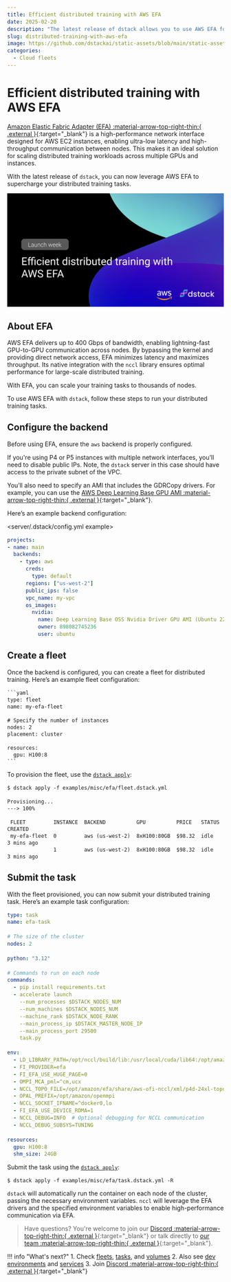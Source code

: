 ```yaml
---
title: Efficient distributed training with AWS EFA
date: 2025-02-20
description: "The latest release of dstack allows you to use AWS EFA for your distributed training tasks."  
slug: distributed-training-with-aws-efa
image: https://github.com/dstackai/static-assets/blob/main/static-assets/images/distributed-training-with-aws-efa-v2.png?raw=true
categories:
  - Cloud fleets
---
```


# Efficient distributed training with AWS EFA

[Amazon Elastic Fabric Adapter (EFA) :material-arrow-top-right-thin:{ .external }](https://aws.amazon.com/hpc/efa/){:target="_blank"} is a high-performance network interface designed for AWS EC2 instances, enabling
ultra-low latency and high-throughput communication between nodes. This makes it an ideal solution for scaling
distributed training workloads across multiple GPUs and instances.

With the latest release of `dstack`, you can now leverage AWS EFA to supercharge your distributed training tasks.

<img src="https://github.com/dstackai/static-assets/blob/main/static-assets/images/distributed-training-with-aws-efa-v2.png?raw=true" width="630"/>

<!-- more -->

## About EFA

AWS EFA delivers up to 400 Gbps of bandwidth, enabling lightning-fast GPU-to-GPU communication across nodes. By
bypassing the kernel and providing direct network access, EFA minimizes latency and maximizes throughput. Its native
integration with the `nccl` library ensures optimal performance for large-scale distributed training.

With EFA, you can scale your training tasks to thousands of nodes.

To use AWS EFA with `dstack`, follow these steps to run your distributed training tasks.

## Configure the backend

Before using EFA, ensure the `aws` backend is properly configured.

If you're using P4 or P5 instances with multiple
network interfaces, you’ll need to disable public IPs. Note, the `dstack`
server in this case should have access to the private subnet of the VPC.

You’ll also need to specify an AMI that includes the GDRCopy drivers. For example, you can use the 
[AWS Deep Learning Base GPU AMI :material-arrow-top-right-thin:{ .external }](https://aws.amazon.com/releasenotes/aws-deep-learning-base-gpu-ami-ubuntu-22-04/){:target="_blank"}.

Here’s an example backend configuration:

<server/.dstack/config.yml example>

<div editor-title="~/.dstack/server/config.yml">

```yaml
projects:
- name: main
  backends:
    - type: aws
      creds:
        type: default
      regions: ["us-west-2"]
      public_ips: false
      vpc_name: my-vpc
      os_images:
        nvidia:
          name: Deep Learning Base OSS Nvidia Driver GPU AMI (Ubuntu 22.04) 20241115
          owner: 898082745236
          user: ubuntu
```

</div>

## Create a fleet

Once the backend is configured, you can create a fleet for distributed training. Here’s an example fleet
configuration:

<div editor-title="examples/misc/fleets/efa.dstack.yml">
    
    ```yaml
    type: fleet
    name: my-efa-fleet
    
    # Specify the number of instances
    nodes: 2
    placement: cluster
    
    resources:
      gpu: H100:8
    ```
    
</div>

To provision the fleet, use the [`dstack apply`](../../docs/reference/cli/dstack/apply.md):

<div class="termy">

```shell
$ dstack apply -f examples/misc/efa/fleet.dstack.yml

Provisioning...
---> 100%

 FLEET         INSTANCE  BACKEND          GPU          PRICE   STATUS  CREATED 
 my-efa-fleet  0         aws (us-west-2)  8xH100:80GB  $98.32  idle    3 mins ago      
               1         aws (us-west-2)  8xH100:80GB  $98.32  idle    3 mins ago    
```

</div>

## Submit the task

With the fleet provisioned, you can now submit your distributed training task. Here’s an example task configuration:

<div editor-title="examples/misc/efa/task.dstack.yml">

```yaml
type: task
name: efa-task

# The size of the cluster
nodes: 2

python: "3.12"

# Commands to run on each node
commands:
  - pip install requirements.txt
  - accelerate launch
    --num_processes $DSTACK_NODES_NUM
    --num_machines $DSTACK_NODES_NUM
    --machine_rank $DSTACK_NODE_RANK
    --main_process_ip $DSTACK_MASTER_NODE_IP
    --main_process_port 29500
    task.py

env:
  - LD_LIBRARY_PATH=/opt/nccl/build/lib:/usr/local/cuda/lib64:/opt/amazon/efa/lib:/opt/amazon/openmpi/lib:/opt/aws-ofi-nccl/lib:$LD_LIBRARY_PATH
  - FI_PROVIDER=efa
  - FI_EFA_USE_HUGE_PAGE=0
  - OMPI_MCA_pml=^cm,ucx
  - NCCL_TOPO_FILE=/opt/amazon/efa/share/aws-ofi-nccl/xml/p4d-24xl-topo.xml  # Typically loaded automatically, might not be necessary
  - OPAL_PREFIX=/opt/amazon/openmpi
  - NCCL_SOCKET_IFNAME=^docker0,lo
  - FI_EFA_USE_DEVICE_RDMA=1
  - NCCL_DEBUG=INFO  # Optional debugging for NCCL communication
  - NCCL_DEBUG_SUBSYS=TUNING

resources:
  gpu: H100:8
  shm_size: 24GB
```

</div>

Submit the task using the [`dstack apply`](../../docs/reference/cli/dstack/apply.md):

<div class="termy">

```shell
$ dstack apply -f examples/misc/efa/task.dstack.yml -R
```

</div>

`dstack` will automatically run the container on each node of the cluster, passing the necessary environment variables.
`nccl` will leverage the EFA drivers and the specified environment variables to enable high-performance communication via
EFA.

> Have questions? You're welcome to join
> our [Discord :material-arrow-top-right-thin:{ .external }](https://discord.gg/u8SmfwPpMd){:target="_blank"} or talk
> directly to [our team :material-arrow-top-right-thin:{ .external }](https://calendly.com/dstackai/discovery-call){:target="_blank"}.

!!! info "What's next?"
    1. Check [fleets](../../docs/concepts/fleets.md), [tasks](../../docs/concepts/tasks.md), and [volumes](../../docs/concepts/volumes.md)
    2. Also see [dev environments](../../docs/concepts/dev-environments.md) and [services](../../docs/concepts/services.md)
    3. Join [Discord :material-arrow-top-right-thin:{ .external }](https://discord.gg/u8SmfwPpMd){:target="_blank"}
